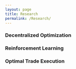 ```yaml
---
layout: page
title: Research
permalink: /Research/
---
```


### Decentralized Optimization

### Reinforcement Learning

### Optimal Trade Execution

